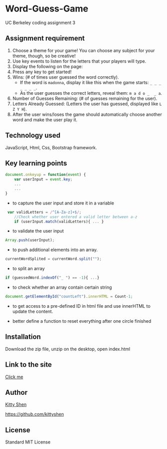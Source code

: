 # Word-Guess-Game
UC Berkeley coding assignment 3

## Assignment requirement
1. Choose a theme for your game! You can choose any subject for your theme, though, so be creative!
2. Use key events to listen for the letters that your players will type.
3. Display the following on the page:
4. Press any key to get started!
5. Wins: (# of times user guessed the word correctly).
   * If the word is `madonna`, display it like this when the game starts: `_ _ _ _ _ _ _`.
   * As the user guesses the correct letters, reveal them: `m a d o _  _ a`.
6. Number of Guesses Remaining: (# of guesses remaining for the user).
7. Letters Already Guessed: (Letters the user has guessed, displayed like `L Z Y H`).
8. After the user wins/loses the game should automatically choose another word and make the user play it.

## Technology used
JavaScript, Html, Css, Bootstrap framework.

## Key learning points
```javascript
document.onkeyup = function(event) {
    var userInput = event.key;
    ...
    ...
}
```  
* to capture the user input and store it in a variable

```javascript
 var validLetters = /^[A-Za-z]+$/;
    //Check whether user entered a valid letter between a-z
    if (userInput.match(validLetters){ ... }
```
* to validate the user input 

```javascript
Array.push(userInput);
```
* to push additional elements into an array.

```javascript
currentWordSplited = currentWord.split("");
```
* to split an array

```javascript
if (guessedWord.indexOf("_ ") == -1){ ...}
```
* to check whether an array contain certain string

```javascript
document.getElementById("countLeft").innerHTML = Count-1;
```
* to get access to a pre-defined ID in html file and use innerHTML to update the content.

* better define a function to reset everything after one circle finished


## Installation
Download the zip file, unzip on the desktop, open index.html

## Link to the site
[Click me](https://kittyshen.github.io/Word-Guess-Game/)

## Author 
[Kitty Shen ](https://github.com/kittyshen)

https://github.com/kittyshen

## License
Standard MIT License

